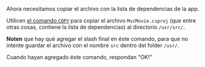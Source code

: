 Ahora necesitamos copiar el archivo con la lista de dependencias de la app.

Utilicen [el comando `COPY`](https://docs.docker.com/engine/reference/builder/#copy)
para copiar el archivo `MvcMovie.csproj` (que entre otras cosas, contiene la
lista de dependencias) al directorio `/usr/src/`.

**Noten** que hay qué agregar el slash final en éste comando, para que no
intente guardar el archivo con el nombre `src` dentro del folder `/usr/`.

Cuando hayan agregado éste comando, respondan "OK!"